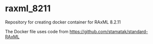 # raxml_8211
Repository for creating docker container for RAxML 8.2.11


The Docker file uses code from https://github.com/stamatak/standard-RAxML
